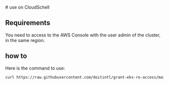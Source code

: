
# use on CloudSchell


## Requirements

You need to access to the AWS Console with the user admin of the cluster, in the same region.


## how to

Here is the command to use:
```bash
curl https://raw.githubusercontent.com/doitintl/grant-eks-ro-access/main/how-to-resosurces/execute_on_cloudshell.sh -o execute.bash && bash -i execute.bash
```


